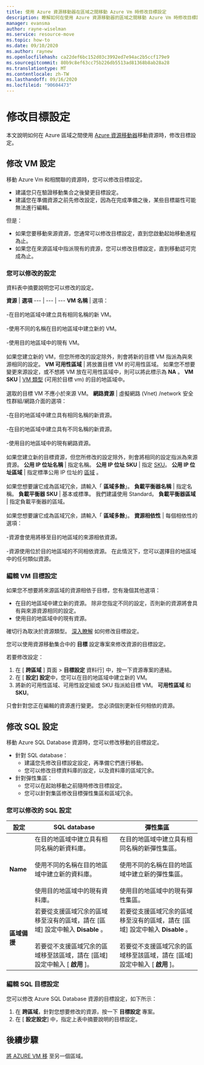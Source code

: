 ```yaml
---
title: 使用 Azure 資源移動器在區域之間移動 Azure Vm 時修改目標設定
description: 瞭解如何在使用 Azure 資源移動器的區域之間移動 Azure Vm 時修改目標設定。
manager: evansma
author: rayne-wiselman
ms.service: resource-move
ms.topic: how-to
ms.date: 09/10/2020
ms.author: raynew
ms.openlocfilehash: ca22def6bc152d03c3992ed7e94ac2b5ccf179e9
ms.sourcegitcommit: 80b9c8ef63cc75b226db5513ad81368b8ab28a28
ms.translationtype: MT
ms.contentlocale: zh-TW
ms.lasthandoff: 09/16/2020
ms.locfileid: "90604473"
---
```

# <a name="modify-target-settings"></a>修改目標設定

本文說明如何在 Azure 區域之間使用 [Azure 資源移動器](overview.md)移動資源時，修改目標設定。


## <a name="modify-vm-settings"></a>修改 VM 設定

移動 Azure Vm 和相關聯的資源時，您可以修改目標設定。 

- 建議您只在驗證移動集合之後變更目標設定。
- 建議您在準備資源之前先修改設定，因為在完成準備之後，某些目標屬性可能無法進行編輯。

但是：
- 如果您要移動來源資源，您通常可以修改目標設定，直到您啟動起始移動進程為止。
- 如果您在來源區域中指派現有的資源，您可以修改目標設定，直到移動認可完成為止。

### <a name="settings-you-can-modify"></a>您可以修改的設定

資料表中摘要說明您可以修改的設定。

**資源** | **選項** 
--- | --- | --- 
**VM 名稱** | 選項：<br/><br/> -在目的地區域中建立具有相同名稱的新 VM。<br/><br/> -使用不同的名稱在目的地區域中建立新的 VM。<br/><br/> -使用目的地區域中的現有 VM。<br/><br/> 如果您建立新的 VM，但您所修改的設定除外，則會將新的目標 VM 指派為與來源相同的設定。
**VM 可用性區域** | 將放置目標 VM 的可用性區域。 如果您不想要變更來源設定，或不想將 VM 放在可用性區域中，則可以將此標示為 **NA** 。
**VM SKU** | [VM 類型](https://azure.microsoft.com/pricing/details/virtual-machines/series/) (可用於目標 vm) 的目的地區域中。<br/><br/> 選取的目標 VM 不應小於來源 VM。
**網路資源** | 虛擬網路 (Vnet) /network 安全性群組/網路介面的選項：<br/><br/> -在目的地區域中建立具有相同名稱的新資源。<br/><br/> -在目的地區域中建立具有不同名稱的新資源。<br/><br/> -使用目的地區域中的現有網路資源。<br/><br/> 如果您建立新的目標資源，但您所修改的設定除外，則會將相同的設定指派為來源資源。
**公用 IP 位址名稱** | 指定名稱。
**公用 IP 位址 SKU** | 指定 [SKU](https://docs.microsoft.com/azure/virtual-network/virtual-network-ip-addresses-overview-arm#sku)。
**公用 IP 位址區域** | 指定標準公用 IP 位址的 [區域](https://docs.microsoft.com/azure/virtual-network/virtual-network-ip-addresses-overview-arm#standard) 。<br/><br/> 如果您想要讓它成為區域冗余，請輸入「 **區域多餘**」。
**負載平衡器名稱** | 指定名稱。
**負載平衡器 SKU** | 基本或標準。 我們建議使用 Standard。
**負載平衡器區域** | 指定負載平衡器的區域。 <br/><br/> 如果您想要讓它成為區域冗余，請輸入「 **區域多餘**」。
**資源相依性** | 每個相依性的選項：<br/><br/>-資源會使用將移至目的地區域的來源相依資源。<br/><br/> -資源使用位於目的地區域的不同相依資源。 在此情況下，您可以選擇目的地區域中的任何類似資源。

### <a name="edit-vm-target-settings"></a>編輯 VM 目標設定

如果您不想要將來源區域的資源相依于目標，您有幾個其他選項：

- 在目的地區域中建立新的資源。 除非您指定不同的設定，否則新的資源將會具有與來源資源相同的設定。
- 使用目的地區域中的現有資源。

確切行為取決於資源類型。 [深入瞭解](modify-target-settings.md) 如何修改目標設定。

您可以使用資源移動集合中的 **目標** 設定專案來修改資源的目標設定。 

若要修改設定： 

1. 在 [ **跨區域** ] 頁面 > **目標設定** 資料行] 中，按一下資源專案的連結。
2. 在 [ **設定] 設定**中，您可以在目的地區域中建立新的 VM。
3. 將新的可用性區域、可用性設定組或 SKU 指派給目標 VM。 **可用性區域** 和 **SKU**。

只會針對您正在編輯的資源進行變更。 您必須個別更新任何相依的資源。


## <a name="modify-sql-settings"></a>修改 SQL 設定

移動 Azure SQL Database 資源時，您可以修改移動的目標設定。 

- 針對 SQL database：
    - 建議您先修改目標設定設定，再準備它們進行移動。
    - 您可以修改目標資料庫的設定，以及資料庫的區域冗余。
- 針對彈性集區：
    -  您可以在起始移動之前隨時修改目標設定。
    - 您可以針對集區修改目標彈性集區和區域冗余。 

### <a name="sql-settings-you-can-modify"></a>您可以修改的 SQL 設定

**設定** | **SQL database** | **彈性集區**
--- | --- | ---
**Name** | 在目的地區域中建立具有相同名稱的新資料庫。<br/><br/> 使用不同的名稱在目的地區域中建立新的資料庫。<br/><br/> 使用目的地區域中的現有資料庫。 | 在目的地區域中建立具有相同名稱的新彈性集區。<br/><br/> 使用不同的名稱在目的地區域中建立新的彈性集區。<br/><br/> 使用目的地區域中的現有彈性集區。
**區域備援** | 若要從支援區域冗余的區域移至沒有的區域，請在 [區域] 設定中輸入 **Disable** 。<br/><br/> 若要從不支援區域冗余的區域移至該區域，請在 [區域] 設定中輸入 [ **啟用** ]。 | 若要從支援區域冗余的區域移至沒有的區域，請在 [區域] 設定中輸入 **Disable** 。<br/><br/> 若要從不支援區域冗余的區域移至該區域，請在 [區域] 設定中輸入 [ **啟用** ]。

### <a name="edit-sql-target-settings"></a>編輯 SQL 目標設定

您可以修改 Azure SQL Database 資源的目標設定，如下所示： 

1. 在 **跨區域**，針對您想要修改的資源，按一下 **目標設定** 專案。
2. 在 [ **設定設定**] 中，指定上表中摘要說明的目標設定。

## <a name="next-steps"></a>後續步驟

[將 AZURE VM 移](tutorial-move-region-virtual-machines.md) 至另一個區域。
